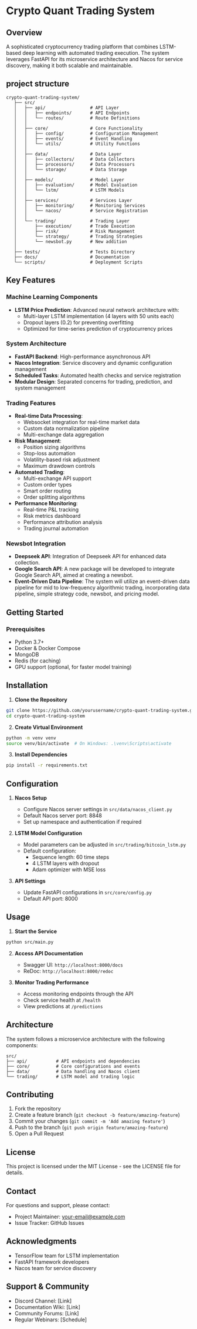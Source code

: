 # Crypto Quant Trading System

## Overview

A sophisticated cryptocurrency trading platform that combines LSTM-based deep learning with automated trading execution. The system leverages FastAPI for its microservice architecture and Nacos for service discovery, making it both scalable and maintainable.

## project structure
```
crypto-quant-trading-system/
   ├── src/
   │   ├── api/                 # API Layer
   │   │   ├── endpoints/       # API Endpoints
   │   │   └── routes/          # Route Definitions
   │   │
   │   ├── core/                # Core Functionality
   │   │   ├── config/          # Configuration Management
   │   │   ├── events/          # Event Handling
   │   │   └── utils/           # Utility Functions
   │   │
   │   ├── data/                # Data Layer
   │   │   ├── collectors/      # Data Collectors
   │   │   ├── processors/      # Data Processors  
   │   │   └── storage/         # Data Storage
   │   │
   │   ├── models/              # Model Layer
   │   │   ├── evaluation/      # Model Evaluation
   │   │   └── lstm/            # LSTM Models
   │   │
   │   ├── services/            # Services Layer
   │   │   ├── monitoring/      # Monitoring Services
   │   │   └── nacos/           # Service Registration
   │   │
   │   └── trading/             # Trading Layer
   │       ├── execution/       # Trade Execution
   │       ├── risk/            # Risk Management
   │       └── strategy/        # Trading Strategies
   │       └── newsbot.py       # New addition
   │
   ├── tests/                   # Tests Directory
   ├── docs/                    # Documentation
   └── scripts/                 # Deployment Scripts
```

## Key Features

### Machine Learning Components
- **LSTM Price Prediction**: Advanced neural network architecture with:
  - Multi-layer LSTM implementation (4 layers with 50 units each)
  - Dropout layers (0.2) for preventing overfitting
  - Optimized for time-series prediction of cryptocurrency prices

### System Architecture
- **FastAPI Backend**: High-performance asynchronous API
- **Nacos Integration**: Service discovery and dynamic configuration management
- **Scheduled Tasks**: Automated health checks and service registration
- **Modular Design**: Separated concerns for trading, prediction, and system management

### Trading Features
- **Real-time Data Processing**: 
  - Websocket integration for real-time market data
  - Custom data normalization pipeline
  - Multi-exchange data aggregation
- **Risk Management**: 
  - Position sizing algorithms
  - Stop-loss automation
  - Volatility-based risk adjustment
  - Maximum drawdown controls
- **Automated Trading**: 
  - Multi-exchange API support
  - Custom order types
  - Smart order routing
  - Order splitting algorithms
- **Performance Monitoring**: 
  - Real-time P&L tracking
  - Risk metrics dashboard
  - Performance attribution analysis
  - Trading journal automation

### Newsbot Integration
- **Deepseek API**: Integration of Deepseek API for enhanced data collection.
- **Google Search API**: A new package will be developed to integrate Google Search API, aimed at creating a newsbot.
- **Event-Driven Data Pipeline**: The system will utilize an event-driven data pipeline for mid to low-frequency algorithmic trading, incorporating data pipeline, simple strategy code, newsbot, and pricing model.

## Getting Started

### Prerequisites
- Python 3.7+
- Docker & Docker Compose
- MongoDB
- Redis (for caching)
- GPU support (optional, for faster model training)

## Installation

1. **Clone the Repository**
```bash
git clone https://github.com/yourusername/crypto-quant-trading-system.git
cd crypto-quant-trading-system
```

2. **Create Virtual Environment**
```bash
python -m venv venv
source venv/bin/activate  # On Windows: .\venv\Scripts\activate
```

3. **Install Dependencies**
```bash
pip install -r requirements.txt
```

## Configuration

1. **Nacos Setup**
   - Configure Nacos server settings in `src/data/nacos_client.py`
   - Default Nacos server port: 8848
   - Set up namespace and authentication if required

2. **LSTM Model Configuration**
   - Model parameters can be adjusted in `src/trading/bitcoin_lstm.py`
   - Default configuration:
     - Sequence length: 60 time steps
     - 4 LSTM layers with dropout
     - Adam optimizer with MSE loss

3. **API Settings**
   - Update FastAPI configurations in `src/core/config.py`
   - Default API port: 8000

## Usage

1. **Start the Service**
```bash
python src/main.py
```

2. **Access API Documentation**
   - Swagger UI: `http://localhost:8000/docs`
   - ReDoc: `http://localhost:8000/redoc`

3. **Monitor Trading Performance**
   - Access monitoring endpoints through the API
   - Check service health at `/health`
   - View predictions at `/predictions`

## Architecture

The system follows a microservice architecture with the following components:

```
src/
├── api/           # API endpoints and dependencies
├── core/          # Core configurations and events
├── data/          # Data handling and Nacos client
└── trading/       # LSTM model and trading logic
```

## Contributing

1. Fork the repository
2. Create a feature branch (`git checkout -b feature/amazing-feature`)
3. Commit your changes (`git commit -m 'Add amazing feature'`)
4. Push to the branch (`git push origin feature/amazing-feature`)
5. Open a Pull Request

## License

This project is licensed under the MIT License - see the LICENSE file for details.

## Contact

For questions and support, please contact:
- Project Maintainer: your-email@example.com
- Issue Tracker: GitHub Issues

## Acknowledgments

- TensorFlow team for LSTM implementation
- FastAPI framework developers
- Nacos team for service discovery

## Support & Community
- Discord Channel: [Link]
- Documentation Wiki: [Link]
- Community Forums: [Link]
- Regular Webinars: [Schedule]

